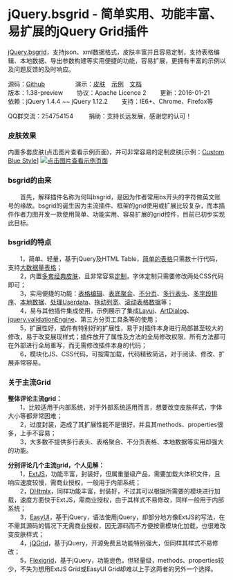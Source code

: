 jQuery.bsgrid - 简单实用、功能丰富、易扩展的jQuery Grid插件
=======================================================

<a href="http://thebestofyouth.com/bsgrid/" target="_blank">jQuery.bsgrid</a>，支持json、xml数据格式，皮肤丰富并且容易定制，支持表格编辑、本地数据、导出参数构建等实用便捷的功能，容易扩展，更拥有丰富的示例以及问题反馈的及时响应。

源码：[Github](https://github.com/baishui2004/jquery.bsgrid/)&emsp;&emsp;&emsp;&emsp;&emsp;演示：<a href="http://bsgrid.oschina.mopaasapp.com/documention/themes.html" target="_blank">皮肤</a>&emsp;<a href="http://bsgrid.oschina.mopaasapp.com/examples/zh-CN.html" target="_blank">示例</a>&emsp;<a href="http://bsgrid.oschina.mopaasapp.com/documention/documention.zh-CN.html" target="_blank">文档</a>  
版本：1.38-preview&emsp;&emsp;&nbsp;协议：Apache Licence 2&emsp;&emsp;&nbsp;更新：2016-01-21  
依赖：jQuery 1.4.4 ~~ jQuery 1.12.2&emsp;&emsp;&nbsp;支持：IE6+、Chrome、Firefox等

QQ群交流：254754154&emsp;&emsp;&nbsp;&nbsp;捐助：<a href="http://bsgrid.oschina.mopaasapp.com/donate.html" target="_blank" style="text-decoration: none;">支持长远发展，感谢您的认可！</a>

### 皮肤效果 ###
内置多套皮肤(点击图片查看示例页面)，并可非常容易的定制皮肤[示例：<a href="http://bsgrid.oschina.mopaasapp.com/examples/zh-CN.html#href=examples/grid/themes/custom.html" target="_blank">Custom Blue Style</a>]
<a href="http://bsgrid.oschina.mopaasapp.com/examples/grid/simple.html" target="_blank"><img title="点击图片查看示例页面" src="https://github.com/baishui2004/jquery.bsgrid/raw/v1.37/documention/images/themes.jpg" /></a>

### bsgrid的由来 ###
&emsp;&emsp;首先，解释插件名称为何叫bsgrid，是因为作者常用bs开头的字符做英文账号的缘故。bsgrid的诞生因为主流插件、框架的grid使用或扩展比较复杂，而本插件作者力图开发一款使用简单、功能实用、容易扩展的grid控件，目前已初步实现此目标。

### bsgrid的特点 ###
&emsp;&emsp;1，简单、轻量，基于jQuery及HTML Table，<a href="http://bsgrid.oschina.mopaasapp.com/examples/zh-CN.html#href=examples/grid/simple.html" target="_blank">简单的表格</a>只需数十行代码，支持<a href="http://bsgrid.oschina.mopaasapp.com/examples/zh-CN.html#href=examples/grid/load-time-test.html" target="_blank">大数据量表格</a>；  
&emsp;&emsp;2，内置<a href="http://bsgrid.oschina.mopaasapp.com/examples/zh-CN.html#href=examples/grid/simple.html" target="_blank">多套经典皮肤</a>，且非常容易<a href="http://bsgrid.oschina.mopaasapp.com/examples/zh-CN.html#href=examples/grid/themes/custom.html" target="_blank">定制</a>，字体定制只需要修改两处CSS代码即可；  
&emsp;&emsp;3，实用便捷的功能：<a href="http://bsgrid.oschina.mopaasapp.com/examples/zh-CN.html#href=examples/grid/edit.html" target="_blank">表格编辑</a>、<a href="http://bsgrid.oschina.mopaasapp.com/examples/zh-CN.html#href=examples/grid/foot.html" target="_blank">表底聚合</a>、<a href="http://bsgrid.oschina.mopaasapp.com/examples/zh-CN.html#href=examples/grid/no-pagation.html" target="_blank">不分页</a>、<a href="http://bsgrid.oschina.mopaasapp.com/examples/zh-CN.html#href=examples/grid/multi-header.html" target="_blank">多行表头</a>、<a href="http://bsgrid.oschina.mopaasapp.com/examples/zh-CN.html#href=examples/grid/multi-sort.html" target="_blank">多字段排序</a>、<a href="http://bsgrid.oschina.mopaasapp.com/examples/zh-CN.html#href=examples/grid/local/json.html" target="_blank">本地数据</a>、<a href="http://bsgrid.oschina.mopaasapp.com/examples/zh-CN.html#href=examples/grid/userdata.html" target="_blank">处理Userdata</a>、<a href="http://bsgrid.oschina.mopaasapp.com/examples/zh-CN.html#href=examples/grid/move-column-extend.html" target="_blank">拖动列宽</a>、<a href="http://bsgrid.oschina.mopaasapp.com/examples/zh-CN.html#href=examples/grid/fixed-header/fixed-header-extend.html" target="_blank">滚动表格数据</a>等；  
&emsp;&emsp;4，易与其他插件集成使用，示例展示了集成<a href="http://bsgrid.oschina.mopaasapp.com/examples/zh-CN.html#href=examples/layui/layer.html" target="_blank">Layui</a>、<a href="http://bsgrid.oschina.mopaasapp.com/examples/zh-CN.html#href=examples/artDialog/gridAndForm.html" target="_blank">ArtDialog</a>、<a href="http://bsgrid.oschina.mopaasapp.com/examples/zh-CN.html#href=examples/form/validation.html" target="_blank">jquery.validationEngine</a>、第三方分页工具条等的使用；  
&emsp;&emsp;5，扩展性好，插件有特别好的扩展性，易于对插件本身进行局部甚至较大的修改，易于改变展现样式；插件放开了属性及方法的全局修改权限，所有方法都可在外部进行全局重写，而无需修改插件本身的代码；  
&emsp;&emsp;6，模块化JS、CSS代码，可按需加载，代码精致简洁，对于阅读、修改、扩展非常容易。

### 关于主流Grid ###
<b>整体评论主流grid：</b>  
&emsp;&emsp;1，比较适用于内部系统，对于外部系统适用而言，想要改变皮肤样式，字体大小等都非常困难；  
&emsp;&emsp;2，过度封装，造成了其扩展性能不是很好，并且其methods、properties很多，上手不容易；  
&emsp;&emsp;3，大多数不提供多行表头、表格聚合、不分页表格、本地数据等实用却强大的功能。

<b>分别评论几个主流grid，个人见解：</b>  
&emsp;&emsp;1，<a href="http://www.sencha.com/products/extjs/" target="_blank">ExtJS</a>，功能丰富，封装好，但属重量级产品，需要加载大体积文件，且响应速度较慢，需商业授权，一般用于内部系统；  
&emsp;&emsp;2，<a href="http://dhtmlx.com/" target="_blank">DHtmlx</a>，同样功能丰富，封装好，不过其可以根据所需要的模块进行加载，速度方面快于ExtJS，需商业授权，由于其样式不易修改，同样一般用于内部系统；  
&emsp;&emsp;3，<a href="http://www.jeasyui.com/" target="_blank">EasyUI</a>，基于jQuery，语法使用jQuery，却部分地方像ExtJS的写法，在不需其源码的情况下无需商业授权，因无源码而不方便按需模块化加载，也很难改变皮肤样式；  
&emsp;&emsp;4，<a href="http://www.jqgrid.com/" target="_blank">jQGrid</a>，基于jQuery，开源免费且功能特别强大，但同样其样式不易修改；  
&emsp;&emsp;5，<a href="http://www.flexigrid.info/" target="_blank">Flexigrid</a>，基于jQuery，功能逊色，但轻量级，methods、properties较少，不失为想用ExtJS Grid或EasyUI Grid却难以上手这两者的另外一个选择。